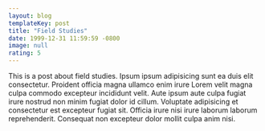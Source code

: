```yaml
---
layout: blog
templateKey: post
title: "Field Studies"
date: 1999-12-31 11:59:59 -0800
image: null
rating: 5
---
```


This is a post about field studies. Ipsum ipsum adipisicing sunt ea duis elit consectetur. Proident officia magna ullamco enim irure Lorem velit magna culpa commodo excepteur incididunt velit. Aute ipsum aute culpa fugiat irure nostrud non minim fugiat dolor id cillum. Voluptate adipisicing et consectetur est excepteur fugiat sit. Officia irure nisi irure laborum laborum reprehenderit. Consequat non excepteur dolor mollit culpa anim nisi.
